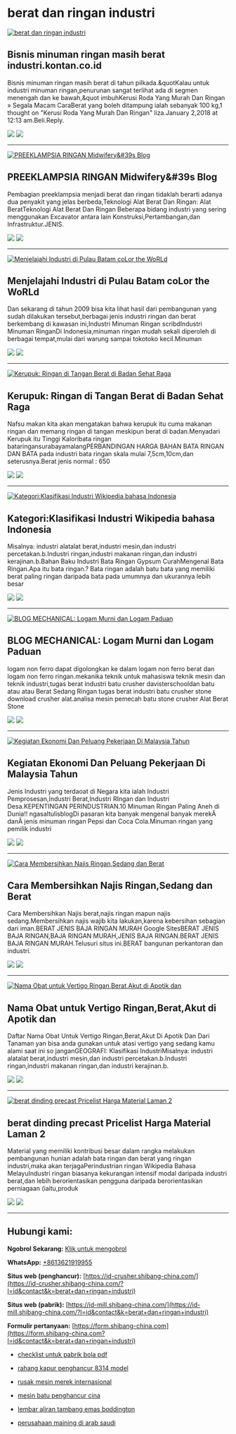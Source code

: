 # berat dan ringan industri

<a href="https://swt.shibang-china.com/?l=id&img&k=berat+dan+ringan+industri" target="_blank">![berat dan ringan industri](http://static.shibang-china.com/all-800x300/274.jpg)</a>

## Bisnis minuman ringan masih berat industri.kontan.co.id
Bisnis minuman ringan masih berat di tahun pilkada.&quotKalau untuk industri minuman ringan,penurunan sangat terlihat ada di segmen menengah dan ke bawah,&quot imbuhKerusi Roda Yang Murah Dan Ringan » Segala Macam CaraBerat yang boleh ditampung ialah sebanyak 100 kg,1 thought on "Kerusi Roda Yang Murah Dan Ringan" liza.January 2,2018 at 12:13 am.Beli.Reply.


<a href="https://whatsapp.shibangsoft.com/WhatsApp.php" target="_blank" title="WhatsApp">![](http://static.shibang-china.com/icon/whatsapp.png)</a> <a href="https://swt.shibang-china.com/?l=id&icon&k=berat+dan+ringan+industri" target="_blank">![](http://static.shibang-china.com/icon/chat-id.png)</a>

---

<a href="https://swt.shibang-china.com/?l=id&img&k=berat+dan+ringan+industri" target="_blank">![PREEKLAMPSIA RINGAN Midwifery&#39s Blog](http://static.shibang-china.com/all-800x300/1054.jpg)</a>

## PREEKLAMPSIA RINGAN Midwifery&#39s Blog
Pembagian preeklampsia menjadi berat dan ringan tidaklah berarti adanya dua penyakit yang jelas berbeda,Teknologi Alat Berat Dan Ringan: Alat BeratTeknologi Alat Berat Dan Ringan Beberapa bidang industri yang sering menggunakan Excavator antara lain Konstruksi,Pertambangan,dan Infrastruktur.JENIS.


<a href="https://whatsapp.shibangsoft.com/WhatsApp.php" target="_blank" title="WhatsApp">![](http://static.shibang-china.com/icon/whatsapp.png)</a> <a href="https://swt.shibang-china.com/?l=id&icon&k=berat+dan+ringan+industri" target="_blank">![](http://static.shibang-china.com/icon/chat-id.png)</a>

---

<a href="https://swt.shibang-china.com/?l=id&img&k=berat+dan+ringan+industri" target="_blank">![Menjelajahi Industri di Pulau Batam coLor the WoRLd](http://static.shibang-china.com/all-800x300/278.jpg)</a>

## Menjelajahi Industri di Pulau Batam coLor the WoRLd
Dan sekarang di tahun 2009 bisa kita lihat hasil dari pembangunan yang sudah dilakukan tersebut,berbagai jenis industri ringan dan berat berkembang di kawasan ini,Industri Minuman Ringan scribdIndustri Minuman RinganDi Indonesia,minuman ringan mudah sekali diperoleh di berbagai tempat,mulai dari warung sampai tokotoko kecil.Minuman


<a href="https://whatsapp.shibangsoft.com/WhatsApp.php" target="_blank" title="WhatsApp">![](http://static.shibang-china.com/icon/whatsapp.png)</a> <a href="https://swt.shibang-china.com/?l=id&icon&k=berat+dan+ringan+industri" target="_blank">![](http://static.shibang-china.com/icon/chat-id.png)</a>

---

<a href="https://swt.shibang-china.com/?l=id&img&k=berat+dan+ringan+industri" target="_blank">![Kerupuk: Ringan di Tangan Berat di Badan Sehat Raga](http://static.shibang-china.com/all-800x300/1177.jpg)</a>

## Kerupuk: Ringan di Tangan Berat di Badan Sehat Raga
Nafsu makan kita akan mengatakan bahwa kerupuk itu cuma makanan ringan dan memang ringan di tangan meskipun berat di badan.Menyadari Kerupuk itu Tinggi Kaloribata ringan bataringansurabayamalangPERBANDINGAN HARGA BAHAN BATA RINGAN DAN BATA pada industri bata ringan skala mulai 7,5cm,10cm,dan seterusnya.Berat jenis normal : 650


<a href="https://whatsapp.shibangsoft.com/WhatsApp.php" target="_blank" title="WhatsApp">![](http://static.shibang-china.com/icon/whatsapp.png)</a> <a href="https://swt.shibang-china.com/?l=id&icon&k=berat+dan+ringan+industri" target="_blank">![](http://static.shibang-china.com/icon/chat-id.png)</a>

---

<a href="https://swt.shibang-china.com/?l=id&img&k=berat+dan+ringan+industri" target="_blank">![Kategori:Klasifikasi Industri Wikipedia bahasa Indonesia](http://static.shibang-china.com/all-800x300/182.jpg)</a>

## Kategori:Klasifikasi Industri Wikipedia bahasa Indonesia
Misalnya: industri alatalat berat,industri mesin,dan industri percetakan.b.Industri ringan,industri makanan ringan,dan industri kerajinan.b.Bahan Baku Industri Bata Ringan Gypsum CurahMengenal Bata Ringan.Apa itu bata ringan.? Bata ringan adalah batu bata yang memiliki berat paling ringan daripada bata pada umumnya dan ukurannya lebih besar


<a href="https://whatsapp.shibangsoft.com/WhatsApp.php" target="_blank" title="WhatsApp">![](http://static.shibang-china.com/icon/whatsapp.png)</a> <a href="https://swt.shibang-china.com/?l=id&icon&k=berat+dan+ringan+industri" target="_blank">![](http://static.shibang-china.com/icon/chat-id.png)</a>

---

<a href="https://swt.shibang-china.com/?l=id&img&k=berat+dan+ringan+industri" target="_blank">![BLOG MECHANICAL: Logam Murni dan Logam Paduan](http://static.shibang-china.com/all-800x300/1276.jpg)</a>

## BLOG MECHANICAL: Logam Murni dan Logam Paduan
logam non ferro dapat digolongkan ke dalam logam non ferro berat dan logam non ferro ringan.mekanika teknik untuk mahasiswa teknik mesin dan teknik industri,tugas berat industri batu crusher davisterschooldan batu atau atau Berat Sedang Ringan tugas berat industri batu crusher stone download crusher alat.analisa mesin pemecah batu stone crusher Alat Berat Stone


<a href="https://whatsapp.shibangsoft.com/WhatsApp.php" target="_blank" title="WhatsApp">![](http://static.shibang-china.com/icon/whatsapp.png)</a> <a href="https://swt.shibang-china.com/?l=id&icon&k=berat+dan+ringan+industri" target="_blank">![](http://static.shibang-china.com/icon/chat-id.png)</a>

---

<a href="https://swt.shibang-china.com/?l=id&img&k=berat+dan+ringan+industri" target="_blank">![Kegiatan Ekonomi Dan Peluang Pekerjaan Di Malaysia Tahun](http://static.shibang-china.com/all-800x300/1339.jpg)</a>

## Kegiatan Ekonomi Dan Peluang Pekerjaan Di Malaysia Tahun
Jenis Industri yang terdaoat di Negara kita ialah Industri Pemprosesan,Industri Berat,Industri RIngan dan Industri Desa.KEPENTINGAN PERINDUSTRIAN.10 Minuman Ringan Paling Aneh di Dunia!! ngasaltulisblogDi pasaran kita banyak mengenal banyak merekÂ danÂ jenis minuman ringan Pepsi dan Coca Cola.Minuman ringan yang pemilik industri


<a href="https://whatsapp.shibangsoft.com/WhatsApp.php" target="_blank" title="WhatsApp">![](http://static.shibang-china.com/icon/whatsapp.png)</a> <a href="https://swt.shibang-china.com/?l=id&icon&k=berat+dan+ringan+industri" target="_blank">![](http://static.shibang-china.com/icon/chat-id.png)</a>

---

<a href="https://swt.shibang-china.com/?l=id&img&k=berat+dan+ringan+industri" target="_blank">![Cara Membersihkan Najis Ringan,Sedang dan Berat](http://static.shibang-china.com/all-800x300/192.jpg)</a>

## Cara Membersihkan Najis Ringan,Sedang dan Berat
Cara Membersihkan Najis berat,najis ringan mapun najis sedang.Membersihkan najis wajib kita lakukan,karena kebersihan sebagian dari iman.BERAT JENIS BAJA RINGAN MURAH Google SitesBERAT JENIS BAJA RINGAN,BAJA RINGAN MURAH,JENIS BAJA RINGAN.BERAT JENIS BAJA RINGAN MURAH.Telusuri situs ini.BERAT bangunan perkantoran dan industri.


<a href="https://whatsapp.shibangsoft.com/WhatsApp.php" target="_blank" title="WhatsApp">![](http://static.shibang-china.com/icon/whatsapp.png)</a> <a href="https://swt.shibang-china.com/?l=id&icon&k=berat+dan+ringan+industri" target="_blank">![](http://static.shibang-china.com/icon/chat-id.png)</a>

---

<a href="https://swt.shibang-china.com/?l=id&img&k=berat+dan+ringan+industri" target="_blank">![Nama Obat untuk Vertigo Ringan,Berat,Akut di Apotik dan](http://static.shibang-china.com/all-800x300/780.jpg)</a>

## Nama Obat untuk Vertigo Ringan,Berat,Akut di Apotik dan
Daftar Nama Obat Untuk Vertigo Ringan,Berat,Akut Di Apotik Dan Dari Tanaman yan bisa anda gunakan untuk atasi vertigo yang sedang kamu alami saat ini so janganGEOGRAFI: Klasifikasi IndustriMisalnya: industri alatalat berat,industri mesin,dan industri percetakan.b.Industri ringan,industri makanan ringan,dan industri kerajinan.b.


<a href="https://whatsapp.shibangsoft.com/WhatsApp.php" target="_blank" title="WhatsApp">![](http://static.shibang-china.com/icon/whatsapp.png)</a> <a href="https://swt.shibang-china.com/?l=id&icon&k=berat+dan+ringan+industri" target="_blank">![](http://static.shibang-china.com/icon/chat-id.png)</a>

---

<a href="https://swt.shibang-china.com/?l=id&img&k=berat+dan+ringan+industri" target="_blank">![berat dinding precast Pricelist Harga Material Laman 2](http://static.shibang-china.com/all-800x300/99.jpg)</a>

## berat dinding precast Pricelist Harga Material Laman 2
Material yang memiliki kontribusi besar dalam rangka melakukan pembangunan hunian adalah bata ringan dan berat yang ringan industri,maka akan terjagaPerindustrian ringan Wikipedia Bahasa MelayuIndustri ringan biasanya kekurangan intensif modal daripada industri berat,dan lebih berorientasikan pengguna daripada berorientasikan perniagaan (iaitu,produk


<a href="https://whatsapp.shibangsoft.com/WhatsApp.php" target="_blank" title="WhatsApp">![](http://static.shibang-china.com/icon/whatsapp.png)</a> <a href="https://swt.shibang-china.com/?l=id&icon&k=berat+dan+ringan+industri" target="_blank">![](http://static.shibang-china.com/icon/chat-id.png)</a>

---
## Hubungi kami:

**Ngobrol Sekarang:** [Klik untuk mengobrol](https://swt.shibang-china.com?l=id&contact&k=berat+dan+ringan+industri)

**WhatsApp:**  [+8613621919955](https://whatsapp.shibangsoft.com/WhatsApp.php)

**Situs web (penghancur):** [https://id-crusher.shibang-china.com/](https://id-crusher.shibang-china.com/?l=id&contact&k=berat+dan+ringan+industri)

**Situs web (pabrik):** [https://id-mill.shibang-china.com/](https://id-mill.shibang-china.com/?l=id&contact&k=berat+dan+ringan+industri)

**Formulir pertanyaan:** [https://form.shibang-china.com](https://form.shibang-china.com?l=id&contact&k=berat+dan+ringan+industri)

* [checklist untuk pabrik bola pdf](../31/checklist%20untuk%20pabrik%20bola%20pdf.md)

* [rahang kapur penghancur 8314 model](../33/rahang%20kapur%20penghancur%208314%20model.md)

* [rusak mesin merek internasional](../32/rusak%20mesin%20merek%20internasional.md)

* [mesin batu penghancur cina](../33/mesin%20batu%20penghancur%20cina.md)

* [lembar aliran tambang emas boddington](../31/lembar%20aliran%20tambang%20emas%20boddington.md)

* [perusahaan maining di arab saudi](../31/perusahaan%20maining%20di%20arab%20saudi.md)